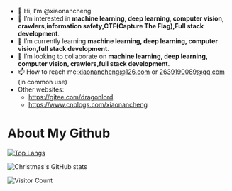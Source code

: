 
- 👋 Hi, I’m @xiaonancheng
- 👀 I’m interested in **machine learning, deep learning, computer vision, crawlers,information safety,CTF(Capture The Flag),Full stack development**.
- 🌱 I’m currently learning **machine learning, deep learning, computer vision,full stack development**.
- 💞️ I’m looking to collaborate on **machine learning, deep learning, computer vision, crawlers,full stack development**.
- 📫 How to reach me:xiaonancheng@126.com or 2639190089@qq.com (in common use)
- Other websites:
  - https://gitee.com/dragonlord
  - https://www.cnblogs.com/xiaonancheng
# About My Github

[![Top Langs](https://github-readme-stats.vercel.app/api/top-langs/?username=xiaonancheng&layout=compact)](https://github.com/xiaonancheng/github-readme-stats)

![Christmas's GitHub stats](https://github-readme-stats.vercel.app/api?username=xiaonancheng&show_icons=true&theme=tokyonight)

![Visitor Count](https://profile-counter.glitch.me/xiaonancheng/count.svg)
<!---
xiaonancheng/xiaonancheng is a ✨ special ✨ repository because its `README.md` (this file) appears on your GitHub profile.
You can click the Preview link to take a look at your changes.
--->
